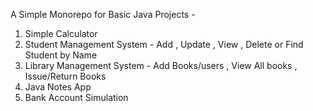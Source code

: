 A Simple Monorepo for Basic Java Projects -
1. Simple Calculator
2. Student Management System - Add , Update , View , Delete or Find Student by Name
3. Library Management System - Add Books/users , View All books , Issue/Return Books  
4. Java Notes App
5. Bank Account Simulation


